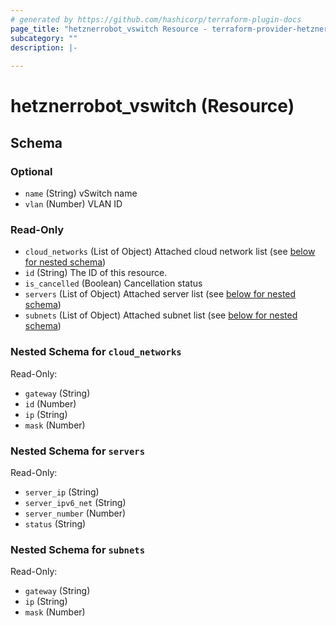 ```yaml
---
# generated by https://github.com/hashicorp/terraform-plugin-docs
page_title: "hetznerrobot_vswitch Resource - terraform-provider-hetzner-robot"
subcategory: ""
description: |-
  
---
```


# hetznerrobot_vswitch (Resource)





<!-- schema generated by tfplugindocs -->
## Schema

### Optional

- `name` (String) vSwitch name
- `vlan` (Number) VLAN ID

### Read-Only

- `cloud_networks` (List of Object) Attached cloud network list (see [below for nested schema](#nestedatt--cloud_networks))
- `id` (String) The ID of this resource.
- `is_cancelled` (Boolean) Cancellation status
- `servers` (List of Object) Attached server list (see [below for nested schema](#nestedatt--servers))
- `subnets` (List of Object) Attached subnet list (see [below for nested schema](#nestedatt--subnets))

<a id="nestedatt--cloud_networks"></a>
### Nested Schema for `cloud_networks`

Read-Only:

- `gateway` (String)
- `id` (Number)
- `ip` (String)
- `mask` (Number)


<a id="nestedatt--servers"></a>
### Nested Schema for `servers`

Read-Only:

- `server_ip` (String)
- `server_ipv6_net` (String)
- `server_number` (Number)
- `status` (String)


<a id="nestedatt--subnets"></a>
### Nested Schema for `subnets`

Read-Only:

- `gateway` (String)
- `ip` (String)
- `mask` (Number)
